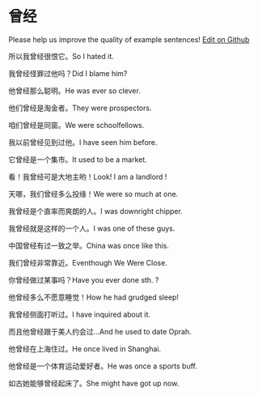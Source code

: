# 曾经

Please help us improve the quality of example sentences! [Edit on Github](https://github.com/jiyushe/jiyu-example-sentence-source/blob/main/chinese/cengjing.md)

<p><span class="chinese">所以我曾经很恨它。</span><span class="english">So I hated it.</span></p>

<p><span class="chinese">我曾经怪罪过他吗？</span><span class="english">Did I blame him?</span></p>

<p><span class="chinese">他曾经那么聪明。</span><span class="english">He was ever so clever.</span></p>

<p><span class="chinese">他们曾经是淘金者。</span><span class="english">They were prospectors.</span></p>

<p><span class="chinese">咱们曾经是同窗。</span><span class="english">We were schoolfellows.</span></p>

<p><span class="chinese">我以前曾经见到过他。</span><span class="english">I have seen him before.</span></p>

<p><span class="chinese">它曾经是一个集市。</span><span class="english">It used to be a market.</span></p>

<p><span class="chinese">看！我曾经可是大地主哟！</span><span class="english">Look! I am a landlord !</span></p>

<p><span class="chinese">天哪，我们曾经多么投缘！</span><span class="english">We were so much at one.</span></p>

<p><span class="chinese">我曾经是个直率而爽朗的人。</span><span class="english">I was downright chipper.</span></p>

<p><span class="chinese">我曾经就是这样的一个人。</span><span class="english">I was one of these guys.</span></p>

<p><span class="chinese">中国曾经有过一致之举。</span><span class="english">China was once like this.</span></p>

<p><span class="chinese">我们曾经非常靠近。</span><span class="english">Eventhough We Were Close.</span></p>

<p><span class="chinese">你曾经做过某事吗？</span><span class="english">Have you ever done sth. ?</span></p>

<p><span class="chinese">他曾经多么不愿意睡觉！</span><span class="english">How he had grudged sleep!</span></p>

<p><span class="chinese">我曾经侧面打听过。</span><span class="english">I have inquired about it.</span></p>

<p><span class="chinese">而且他曾经跟于美人约会过…</span><span class="english">And he used to date Oprah.</span></p>

<p><span class="chinese">他曾经在上海住过。</span><span class="english">He once lived in Shanghai.</span></p>

<p><span class="chinese">他曾经是一个体育运动爱好者。</span><span class="english">He was once a sports buff.</span></p>

<p><span class="chinese">如古她能够曾经起床了。</span><span class="english">She might have got up now.</span></p>

